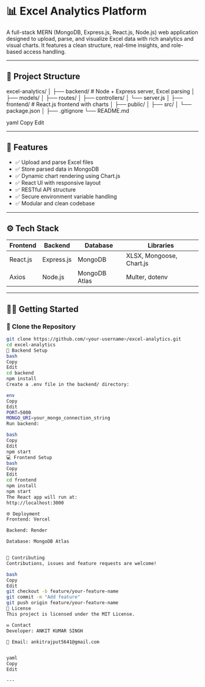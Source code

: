 # 📊 Excel Analytics Platform

A full-stack MERN (MongoDB, Express.js, React.js, Node.js) web application designed to upload, parse, and visualize Excel data with rich analytics and visual charts. It features a clean structure, real-time insights, and role-based access handling.

---

## 📁 Project Structure

excel-analytics/
│
├── backend/ # Node + Express server, Excel parsing
│ ├── models/
│ ├── routes/
│ ├── controllers/
│ └── server.js
│
├── frontend/ # React.js frontend with charts
│ ├── public/
│ ├── src/
│ └── package.json
│
├── .gitignore
└── README.md

yaml
Copy
Edit

---

## 🚀 Features

- ✅ Upload and parse Excel files
- ✅ Store parsed data in MongoDB
- ✅ Dynamic chart rendering using Chart.js
- ✅ React UI with responsive layout
- ✅ RESTful API structure
- ✅ Secure environment variable handling
- ✅ Modular and clean codebase

---

## ⚙️ Tech Stack

| Frontend        | Backend           | Database      | Libraries |
|----------------|-------------------|---------------|-----------|
| React.js       | Express.js        | MongoDB       | XLSX, Mongoose, Chart.js |
| Axios          | Node.js           | MongoDB Atlas | Multer, dotenv           |

---

## 🧑‍💻 Getting Started

### 🔁 Clone the Repository

```bash
git clone https://github.com/<your-username>/excel-analytics.git
cd excel-analytics
🔧 Backend Setup
bash
Copy
Edit
cd backend
npm install
Create a .env file in the backend/ directory:

env
Copy
Edit
PORT=5000
MONGO_URI=your_mongo_connection_string
Run backend:

bash
Copy
Edit
npm start
💻 Frontend Setup
bash
Copy
Edit
cd frontend
npm install
npm start
The React app will run at:
http://localhost:3000

🌐 Deployment
Frontend: Vercel

Backend: Render

Database: MongoDB Atlas


🙌 Contributing
Contributions, issues and feature requests are welcome!

bash
Copy
Edit
git checkout -b feature/your-feature-name
git commit -m "Add feature"
git push origin feature/your-feature-name
📄 License
This project is licensed under the MIT License.

✉️ Contact
Developer: ANKIT KUMAR SINGH

📧 Email: ankitrajput5641@gmail.com


yaml
Copy
Edit

---
